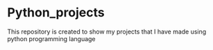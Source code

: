 # Python_projects
This repository is created to show my projects that I have made using python programming language
